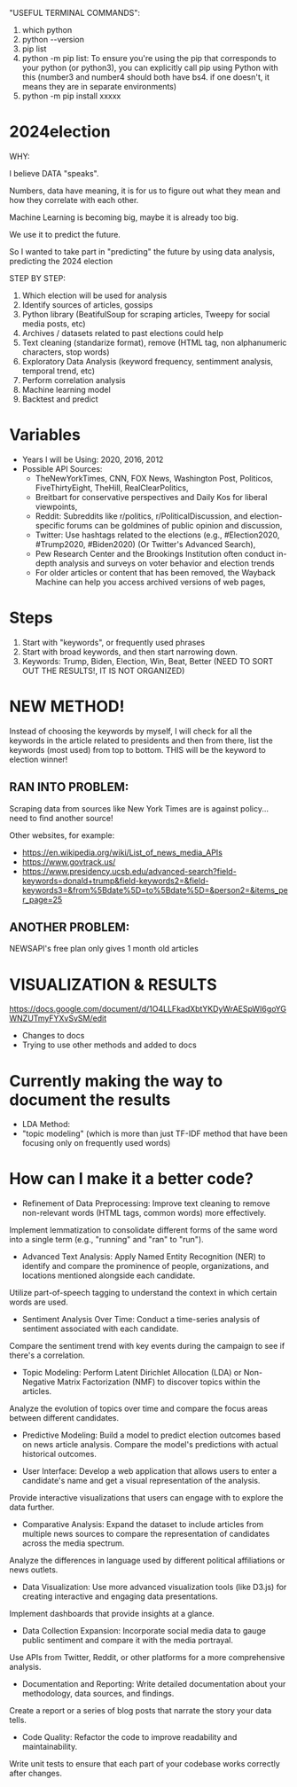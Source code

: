 "USEFUL TERMINAL COMMANDS":
1. which python
2. python --version
3. pip list 
4. python -m pip list: To ensure you're using the pip that corresponds to your python (or python3), you can explicitly call pip using Python with this   (number3 and number4 should both have bs4. if one doesn't, it means they are in separate environments)
5. python -m pip install xxxxx


# 2024election

WHY:

I believe DATA "speaks".

Numbers, data have meaning, it is for us to figure out what they mean and how they correlate with each other.

Machine Learning is becoming big, maybe it is already too big. 

We use it to predict the future. 

So I wanted to take part in "predicting" the future by using data analysis, predicting the 2024 election

STEP BY STEP:
1) Which election will be used for analysis
2) Identify sources of articles, gossips
3) Python library (BeatifulSoup for scraping articles, Tweepy for social media posts, etc)
4) Archives / datasets related to past elections could help
5) Text cleaning (standarize format), remove (HTML tag, non alphanumeric characters, stop words)
6) Exploratory Data Analysis (keyword frequency, sentimment analysis, temporal trend, etc)
7) Perform correlation analysis
8) Machine learning model
9) Backtest and predict



# Variables
- Years I will be Using: 2020, 2016, 2012
- Possible API Sources: 
    - TheNewYorkTimes, CNN, FOX News, Washington Post, Politicos, FiveThirtyEight, TheHill, RealClearPolitics,
    - Breitbart for conservative perspectives and Daily Kos for liberal viewpoints, 
    - Reddit: Subreddits like r/politics, r/PoliticalDiscussion, and election-specific forums can be goldmines of public opinion and discussion,
    - Twitter: Use hashtags related to the elections (e.g., #Election2020, #Trump2020, #Biden2020) (Or Twitter's Advanced Search), 
    - Pew Research Center and the Brookings Institution often conduct in-depth analysis and surveys on voter behavior and election trends
    - For older articles or content that has been removed, the Wayback Machine can help you access archived versions of web pages, 

# Steps
1. Start with "keywords", or frequently used phrases
2. Start with broad keywords, and then start narrowing down.
3. Keywords: Trump, Biden, Election, Win, Beat, Better (NEED TO SORT OUT THE RESULTS!, IT IS NOT ORGANIZED)


# NEW METHOD!
Instead of choosing the keywords by myself, I will check for all the keywords in the article related to presidents and then from there, list the keywords (most used) from top to bottom. THIS will be the keyword to election winner!


## RAN INTO PROBLEM:
Scraping data from sources like New York Times are is against policy... need to find another source!

Other websites, for example: 
- https://en.wikipedia.org/wiki/List_of_news_media_APIs
- https://www.govtrack.us/
- https://www.presidency.ucsb.edu/advanced-search?field-keywords=donald+trump&field-keywords2=&field-keywords3=&from%5Bdate%5D=to%5Bdate%5D=&person2=&items_per_page=25


## ANOTHER PROBLEM:
NEWSAPI's free plan only gives 1 month old articles


# VISUALIZATION & RESULTS
https://docs.google.com/document/d/1O4LLFkadXbtYKDyWrAESpWI6goYGWNZUTmyFYXvSvSM/edit
- Changes to docs 
- Trying to use other methods and added to docs

# Currently making the way to document the results
- LDA Method:
- "topic modeling" (which is more than just TF-IDF method that have been focusing only on frequently used words)


# How can I make it a better code?
- Refinement of Data Preprocessing:
Improve text cleaning to remove non-relevant words (HTML tags, common words) more effectively.

Implement lemmatization to consolidate different forms of the same word into a single term (e.g., "running" and "ran" to "run").

- Advanced Text Analysis:
Apply Named Entity Recognition (NER) to identify and compare the prominence of people, organizations, and locations mentioned alongside each candidate.

Utilize part-of-speech tagging to understand the context in which certain words are used.

- Sentiment Analysis Over Time:
Conduct a time-series analysis of sentiment associated with each candidate.

Compare the sentiment trend with key events during the campaign to see if there's a correlation.

- Topic Modeling:
Perform Latent Dirichlet Allocation (LDA) or Non-Negative Matrix Factorization (NMF) to discover topics within the articles.

Analyze the evolution of topics over time and compare the focus areas between different candidates.

- Predictive Modeling:
Build a model to predict election outcomes based on news article analysis. Compare the model's predictions with actual historical outcomes.

- User Interface:
Develop a web application that allows users to enter a candidate's name and get a visual representation of the analysis.

Provide interactive visualizations that users can engage with to explore the data further.

- Comparative Analysis:
Expand the dataset to include articles from multiple news sources to compare the representation of candidates across the media spectrum.

Analyze the differences in language used by different political affiliations or news outlets.

- Data Visualization:
Use more advanced visualization tools (like D3.js) for creating interactive and engaging data presentations.

Implement dashboards that provide insights at a glance.

- Data Collection Expansion:
Incorporate social media data to gauge public sentiment and compare it with the media portrayal.

Use APIs from Twitter, Reddit, or other platforms for a more comprehensive analysis.

- Documentation and Reporting:
Write detailed documentation about your methodology, data sources, and findings.

Create a report or a series of blog posts that narrate the story your data tells.

- Code Quality:
Refactor the code to improve readability and maintainability.

Write unit tests to ensure that each part of your codebase works correctly after changes.